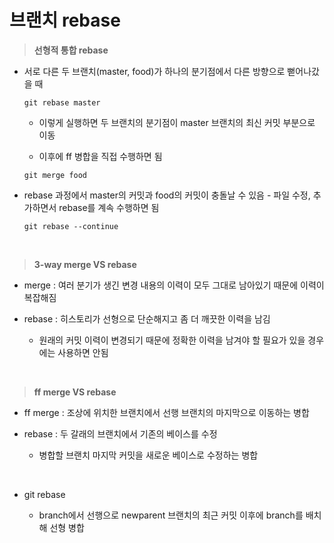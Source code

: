# 브랜치 rebase

>**선형적 통합 rebase**

- 서로 다른 두 브랜치(master, food)가 하나의 분기점에서 다른 방향으로 뻗어나갔을 때
  ```
  git rebase master
  ```
  - 이렇게 실행하면 두 브랜치의 분기점이 master 브랜치의 최신 커밋 부분으로 이동
  
  - 이후에 ff 병합을 직접 수행하면 됨

  ```
  git merge food
  ```

- rebase 과정에서 master의 커밋과 food의 커밋이 충돌날 수 있음 - 파일 수정, 추가하면서 rebase를 계속 수행하면 됨
  ```
  git rebase --continue
  ```

<br>

>**3-way merge VS rebase**

- merge : 여러 분기가 생긴 변경 내용의 이력이 모두 그대로 남아있기 때문에 이력이 복잡해짐

- rebase : 히스토리가 선형으로 단순해지고 좀 더 깨끗한 이력을 남김

  - 원래의 커밋 이력이 변경되기 때문에 정확한 이력을 남겨야 할 필요가 있을 경우에는 사용하면 안됨

<br>


>**ff merge VS rebase**

- ff merge : 조상에 위치한 브랜치에서 선행 브랜치의 마지막으로 이동하는 병합

- rebase : 두 갈래의 브랜치에서 기존의 베이스를 수정

  - 병합할 브랜치 마지막 커밋을 새로운 베이스로 수정하는 병합
 

<br>

- git rebase <newparent> <branch>

  - branch에서 선행으로 newparent 브랜치의 최근 커밋 이후에 branch를 배치해 선형 병합



























